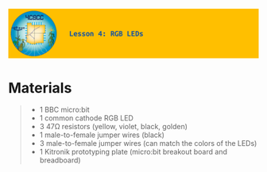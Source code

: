 ![header-lesson-04](assets/header-lesson-04.png)

# Materials
> - 1 BBC micro:bit
> - 1 common cathode RGB LED
> - 3 47Ω resistors (yellow, violet, black, golden)
> - 1 male-to-female jumper wires (black)
> - 3 male-to-female jumper wires (can match the colors of the LEDs)
> - 1 Kitronik prototyping plate (micro:bit breakout board and breadboard)